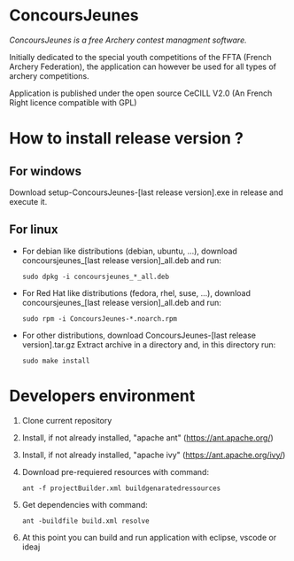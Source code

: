 # ConcoursJeunes 

_ConcoursJeunes is a free Archery contest managment software._

Initially dedicated to the special youth competitions of the FFTA (French Archery Federation), the application can 
however be used for all types of archery competitions.

Application is published under the open source CeCILL V2.0 (An French Right licence compatible with GPL)

# How to install release version ?

## For windows

Download setup-ConcoursJeunes-[last release version].exe in release and execute it.

## For linux

- For debian like distributions (debian, ubuntu, ...), download concoursjeunes_[last release version]_all.deb and run:

  ``sudo dpkg -i concoursjeunes_*_all.deb``

- For Red Hat like distributions (fedora, rhel, suse, ...), download concoursjeunes_[last release version]_all.deb and run:

  ``sudo rpm -i ConcoursJeunes-*.noarch.rpm``

- For other distributions, download ConcoursJeunes-[last release version].tar.gz
  Extract archive in a directory and, in this directory run:

  ``sudo make install``

# Developers environment


1. Clone current repository

2. Install, if not already installed, "apache ant" (https://ant.apache.org/) 
3. Install, if not already installed, "apache ivy" (https://ant.apache.org/ivy/)
4. Download pre-requiered resources with command:

   ``ant -f projectBuilder.xml buildgenaratedressources``
5. Get dependencies with command:

   ``ant -buildfile build.xml resolve``
6. At this point you can build and run application with eclipse, vscode or ideaj